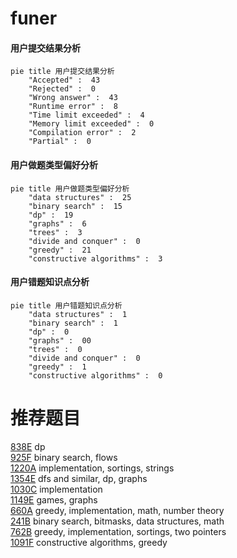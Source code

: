 # funer

<!-- tabs:start -->



#### **用户提交结果分析**

```mermaid
pie title 用户提交结果分析
    "Accepted" :  43
    "Rejected" :  0
    "Wrong answer" :  43
    "Runtime error" :  8
    "Time limit exceeded" :  4
    "Memory limit exceeded" :  0
    "Compilation error" :  2
    "Partial" :  0
```

#### **用户做题类型偏好分析**

```mermaid
pie title 用户做题类型偏好分析
    "data structures" :  25
    "binary search" :  15
    "dp" :  19
    "graphs" :  6
    "trees" :  3
    "divide and conquer" :  0
    "greedy" :  21
    "constructive algorithms" :  3
```
#### **用户错题知识点分析**

```mermaid
pie title 用户错题知识点分析
    "data structures" :  1
    "binary search" :  1
    "dp" :  0
    "graphs" :  00
    "trees" :  0
    "divide and conquer" :  0
    "greedy" :  1
    "constructive algorithms" :  0
```



<!-- tabs:end -->
# 推荐题目
[838E](https://codeforces.com/contest/838/problem/E)		dp		  
[925F](https://codeforces.com/contest/925/problem/F)		binary search,
                        flows		  
[1220A](https://codeforces.com/contest/1220/problem/A)		implementation,
                        sortings,
                        strings		  
[1354E](https://codeforces.com/contest/1354/problem/E)		dfs and similar,
                        dp,
                        graphs		  
[1030C](https://codeforces.com/contest/1030/problem/C)		implementation		  
[1149E](https://codeforces.com/contest/1149/problem/E)		games,
                        graphs		  
[660A](https://codeforces.com/contest/660/problem/A)		greedy,
                        implementation,
                        math,
                        number theory		  
[241B](https://codeforces.com/contest/241/problem/B)		binary search,
                        bitmasks,
                        data structures,
                        math		  
[762B](https://codeforces.com/contest/762/problem/B)		greedy,
                        implementation,
                        sortings,
                        two pointers		  
[1091F](https://codeforces.com/contest/1091/problem/F)		constructive algorithms,
                        greedy		  
